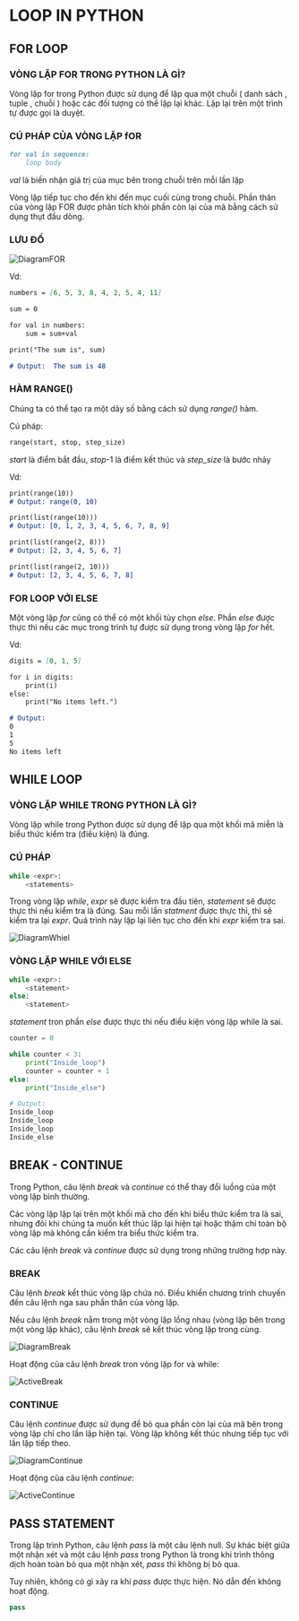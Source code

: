# LOOP IN PYTHON

## FOR LOOP

### VÒNG LẶP FOR TRONG PYTHON LÀ GÌ?

Vòng lặp for trong Python được sử dụng để lặp qua một chuỗi ( danh sách , tuple , chuỗi ) hoặc các đối tượng có thể lặp lại khác. Lặp lại trên một trình tự được gọi là duyệt.

### CÚ PHÁP CỦA VÒNG LẶP fOR

```markdown
for val in sequence:
    loop body
```

*val* là biến nhận giá trị của mục bên trong chuỗi trên mỗi lần lặp

Vòng lặp tiếp tục cho đến khi đến mục cuối cùng trong chuỗi. Phần thân của vòng lặp FOR được phân tích khỏi phần còn lại của mã bằng cách sử dụng thụt đầu dòng.

### LƯU ĐỒ

![DiagramFOR](https://cdn.programiz.com/sites/tutorial2program/files/forLoop.jpg)

Vd:

```markdown
numbers = [6, 5, 3, 8, 4, 2, 5, 4, 11]

sum = 0

for val in numbers:
    sum = sum+val

print("The sum is", sum)

# Output:  The sum is 48
```

### HÀM RANGE()

Chúng ta có thể tạo ra một dãy số bằng cách sử dụng *range()* hàm.

Cú pháp:

```markdown
range(start, stop, step_size)
```

*start* là điểm bắt đầu, *stop*-1 là điểm kết thúc và *step_size* là bước nhảy

Vd:

```markdown
print(range(10))
# Output: range(0, 10)

print(list(range(10)))
# Output: [0, 1, 2, 3, 4, 5, 6, 7, 8, 9]

print(list(range(2, 8)))
# Output: [2, 3, 4, 5, 6, 7]

print(list(range(2, 10)))
# Output: [2, 3, 4, 5, 6, 7, 8]
```

### FOR LOOP VỚI ELSE

Một vòng lặp *for* cũng có thể có một khối tùy chọn *else*. Phần *else* được thực thi nếu các mục trong trình tự được sử dụng trong vòng lặp *for* hết.

Vd:

``` markdown
digits = [0, 1, 5]

for i in digits:
    print(i)
else:
    print("No items left.")

# Output:
0
1
5
No items left
```

## WHILE LOOP

### VÒNG LẶP WHILE TRONG PYTHON LÀ GÌ?

Vòng lặp while trong Python được sử dụng để lặp qua một khối mã miễn là biểu thức kiểm tra (điều kiện) là đúng.

### CÚ PHÁP

```python
while <expr>:
    <statements>
```

Trong vòng lặp *while*, *expr* sẽ được kiểm tra đầu tiên, *statement* sẽ được thực thi nếu kiểm tra là đúng. Sau mỗi lần *statment* được thực thi, thì sẽ kiểm tra lại *expr*. Quá trình này lặp lại liên tục cho đến khi *expr* kiểm tra sai.

![DiagramWhiel](https://cdn.programiz.com/sites/tutorial2program/files/whileLoopFlowchart.jpg)

### VÒNG LẶP WHILE VỚI ELSE

```python
while <expr>:
    <statement>
else:
    <statement>
```

*statement* tron phần *else* được thực thi nếu điều kiện vòng lặp while là sai.

```python
counter = 0

while counter < 3:
    print("Inside_loop")
    counter = counter + 1
else:
    print("Inside_else")

# Output:
Inside_loop
Inside_loop
Inside_loop
Inside_else
```

## BREAK - CONTINUE

Trong Python, câu lệnh *break* và *continue* có thể thay đổi luồng của một vòng lặp bình thường.

Các vòng lặp lặp lại trên một khối mã cho đến khi biểu thức kiểm tra là sai, nhưng đôi khi chúng ta muốn kết thúc lặp lại hiện tại hoặc thậm chí toàn bộ vòng lặp mà không cần kiểm tra biểu thức kiểm tra.

Các  câu lệnh *break* và *continue* được sử dụng trong những trường hợp này.

### BREAK

Câu lệnh *break* kết thúc vòng lặp chứa nó. Điều khiển chương trình chuyến đến câu lệnh nga sau phần thân của vòng lặp.

Nếu câu lệnh *break* nằm trong một vòng lặp lồng nhau (vòng lặp bên trong một vòng lặp khác), câu lệnh *break* sẽ kết thúc vòng lặp trong cùng.

![DiagramBreak](https://cdn.programiz.com/sites/tutorial2program/files/flowchart-break-statement.jpg)

Hoạt động của câu lệnh *break* tron vòng lặp for và while:

![ActiveBreak](https://cdn.programiz.com/sites/tutorial2program/files/how-break-statement-works.jpg)

### CONTINUE

Câu lệnh *continue* được sử dụng để bỏ qua phần còn lại của mã bên trong vòng lặp chỉ cho lần lặp hiện tại. Vòng lặp không kết thúc nhưng tiếp tục với lần lặp tiếp theo.

![DiagramContinue](https://cdn.programiz.com/sites/tutorial2program/files/continue-statement-flowchart.jpg)

Hoạt động của câu lệnh *continue*:

![ActiveContinue](https://cdn.programiz.com/sites/tutorial2program/files/how-continue-statment-works.jpg)

## PASS STATEMENT

Trong lập trình Python, câu lệnh *pass* là một câu lệnh null. Sự khác biệt giữa một nhận xét và một câu lệnh *pass* trong Python là trong khi trình thông dịch hoàn toàn bỏ qua một nhận xét, *pass* thì không bị bỏ qua.

Tuy nhiên, không có gì xảy ra khi *pass* được thực hiện. Nó dẫn đến không hoạt động.

```python
pass
```


